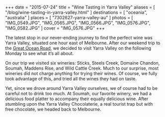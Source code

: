 +++
date    = "2015-07-24"
title   = "Wine Tasting in Yarra Valley"
aliases = [ "/blog/wine-tasting-in-yarra-valley.html" ]
destinations = [ "oceania", "australia" ]
places  = [ "7302627-yarra-valley-au" ]
photos  = [ "IMG_0549.JPG", "IMG_0565.JPG", "IMG_0566.JPG", "IMG_0576.JPG", "IMG_0582.JPG" ]
cover   = "IMG_0576.JPG"
+++

The latest stop in our never-ending journey to find the perfect wine was Yarra Valley, situated one hour east of Melbourne. After our weekend trip to the [Great Ocean Road](/blog/driving-the-great-ocean-road.html), we decided to visit Yarra Valley on the following Monday to see what it’s all about.
<!--more-->
On our trip we visited six wineries: Sticks, Steels Creek, Domaine Chandon, Soumah, Maddens Rise, and Wild Cattle Creek. Much to our surprise, most wineries did not charge anything for trying their wines. Of course, we fully took advantage of this, and tried all the wines they had on taste.

Yet, since we drove around Yarra Valley ourselves, we of course had to be careful not to drink too much. At Soumah, our favorite winery, we had a delicious food platter to accompany their equally delicious wine. After stumbling upon the Yarra Valley Chocolaterie, a real tourist trap but with free chocolate, we headed back to Melbourne.